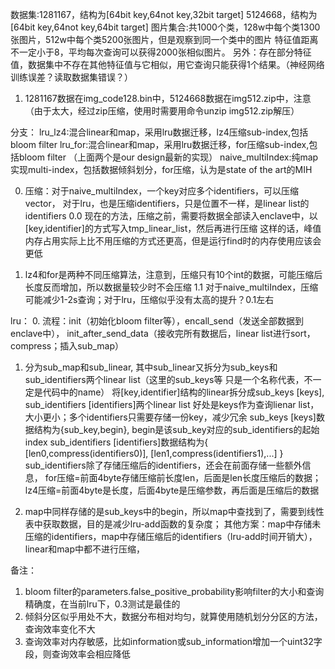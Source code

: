 


数据集:1281167，结构为[64bit key,64not key,32bit target]
       5124668，结构为[64bit key,64not key,64bit target]
        图片集合:共1000个类，128w中每个类1300张图片，512w中每个类5200张图片，但是观察到同一个类中的图片
        特征值距离不一定小于8，平均每次查询可以获得2000张相似图片。
        另外：存在部分特征值，数据集中不存在其他特征值与它相似，用它查询只能获得1个结果。（神经网络训练误差？读取数据集错误？）
        
1. 1281167数据在img_code128.bin中，5124668数据在img512.zip中，注意（由于太大，经过zip压缩，使用时需要用命令unzip img512.zip解压）

分支：
    lru_lz4:混合linear和map，采用lru数据迁移，lz4压缩sub-index,包括bloom filter
    lru_for:混合linear和map，采用lru数据迁移，for压缩sub-index,包括bloom filter
    （上面两个是our design最新的实现）
    naive_multiIndex:纯map实现multi-index，包括数据倾斜划分，for压缩，认为是state of the art的MIH

0. 压缩：对于naive_multiIndex，一个key对应多个identifiers，可以压缩vector<identifiers>，
        对于lru，也是压缩identifiers，只是位置不一样，是linear list的identifiers
0.0 现在的方法，压缩之前，需要将数据全部读入enclave中，以[key,identifier]的方式写入tmp_linear_list，然后再进行压缩
    这样的话，峰值内存占用实际上比不用压缩的方式还更高，但是运行find时的内存使用应该会更低

1. lz4和for是两种不同压缩算法，注意到，压缩只有10个int的数据，可能压缩后长度反而增加，所以数据量较少时不会压缩
    1.1 对于naive_multiIndex，压缩可能减少1-2s查询；对于lru，压缩似乎没有太高的提升？0.1左右

lru：
0. 流程：init（初始化bloom filter等），encall_send（发送全部数据到enclave中），
        init_after_send_data（接收完所有数据后，linear list进行sort，compress；插入sub_map）

1. 分为sub_map和sub_linear, 其中sub_linear又拆分为sub_keys和sub_identifiers两个linear list（这里的sub_keys等 只是一个名称代表，不一定是代码中的name）
    将[key,identifier]结构的linear拆分成sub_keys [keys], sub_identifiers [identifiers]两个linear list
    好处是keys作为查询lienar list，大小更小；多个identifiers只需要存储一份key，减少冗余
    sub_keys [keys]数据结构为{sub_key,begin}, begin是该sub_key对应的sub_identifiers的起始index
    sub_identifiers [identifiers]数据结构为{ [len0,compress(identifiers0)], [len1,compress(identifiers1),...] }
        sub_identifiers除了存储压缩后的identifiers，还会在前面存储一些额外信息，
        for压缩=前面4byte存储压缩前长度len，后面是len长度压缩后的数据；lz4压缩=前面4byte是长度，后面4byte是压缩参数，再后面是压缩后的数据

2. map中同样存储的是sub_keys中的begin，所以map中查找到了，需要到线性表中获取数据，目的是减少lru-add函数的复杂度；
    其他方案：map中存储未压缩的identifiers，map中存储压缩后的identifiers（lru-add时间开销大），linear和map中都不进行压缩，


备注：
1. bloom filter的parameters.false_positive_probability影响filter的大小和查询精确度，在当前lru下，0.3测试是最佳的
2. 倾斜分区似乎用处不大，数据分布相对均匀，就算使用随机划分分区的方法，查询效率变化不大
3. 查询效率对内存敏感，比如information或sub_information增加一个uint32字段，则查询效率会相应降低